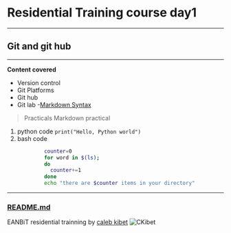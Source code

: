 # Residential Training course day1
***
## Git and git hub
---
**Content covered**
- Version control
- Git
Platforms
- Git hub
- Git lab
-[Markdown Syntax](https://wishx.github.io/docs/)
>Practicals
Markdown practical
1. python code `print("Hello, Python world")`
2. bash code 

```bash
            counter=0
            for word in $(ls);
            do
              counter+=1
            done
            echo "there are $counter items in your directory"
```
---
### [README.md](README.md)
EANBiT residential trainning by  [caleb kibet](https://github.com/kipkurui?org=eanbit-rt2019&year_list=1)
![CKibet](https://miro.medium.com/max/3150/0*-zoy9XiC-5V5bYvX.jpeg)
